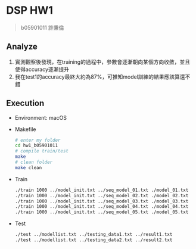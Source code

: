 # DSP HW1

> b05901011 許秉倫

## Analyze

1. 實測觀察後發現，在training的過程中，參數會逐漸朝向某個方向收斂，並且使得accuracy逐漸提升
2. 我在test1的accuracy最終大約為87%，可推知model訓練的結果應該算還不錯

## Execution

- Environment: macOS

- Makefile

  ```bash
  # enter my folder
  cd hw1_b05901011
  # compile train/test
  make
  # clean folder
  make clean
  ```

- Train

  ```bash
  ./train 1000 ../model_init.txt ../seq_model_01.txt ./model_01.txt
  ./train 1000 ../model_init.txt ../seq_model_02.txt ./model_02.txt
  ./train 1000 ../model_init.txt ../seq_model_03.txt ./model_03.txt
  ./train 1000 ../model_init.txt ../seq_model_04.txt ./model_04.txt
  ./train 1000 ../model_init.txt ../seq_model_05.txt ./model_05.txt
  ```

- Test

  ```bash
  ./test ../modellist.txt ../testing_data1.txt ../result1.txt
  ./test ../modellist.txt ../testing_data2.txt ../result2.txt
  ```


